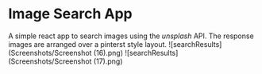 # Image Search App
A simple react app to search images using the *unsplash* API.
The response images are arranged over a pinterst style layout.
![searchResults](Screenshots/Screenshot (16).png)
![searchResults](Screenshots/Screenshot (17).png)


